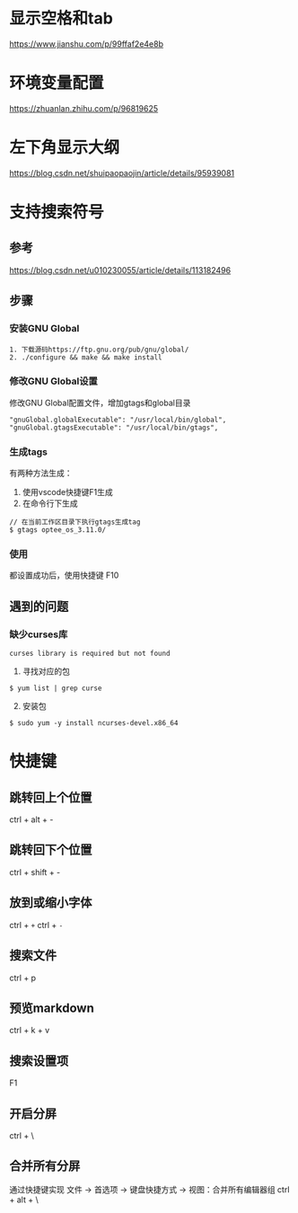 # 显示空格和tab
https://www.jianshu.com/p/99ffaf2e4e8b

# 环境变量配置
https://zhuanlan.zhihu.com/p/96819625

# 左下角显示大纲
https://blog.csdn.net/shuipaopaojin/article/details/95939081

# 支持搜索符号
## 参考
https://blog.csdn.net/u010230055/article/details/113182496

## 步骤
### 安装GNU Global
```
1. 下载源码https://ftp.gnu.org/pub/gnu/global/
2. ./configure && make && make install
```

### 修改GNU Global设置
修改GNU Global配置文件，增加gtags和global目录
```
"gnuGlobal.globalExecutable": "/usr/local/bin/global",
"gnuGlobal.gtagsExecutable": "/usr/local/bin/gtags",
```

### 生成tags
有两种方法生成：
1. 使用vscode快捷键F1生成
2. 在命令行下生成
```
// 在当前工作区目录下执行gtags生成tag
$ gtags optee_os_3.11.0/
```

### 使用
都设置成功后，使用快捷键 F10

## 遇到的问题
### 缺少curses库
```
curses library is required but not found
```
1. 寻找对应的包
```
$ yum list | grep curse
```
2. 安装包
```
$ sudo yum -y install ncurses-devel.x86_64
```

# 快捷键
## 跳转回上个位置
ctrl + alt + -

## 跳转回下个位置
ctrl + shift + -

## 放到或缩小字体
ctrl + `+`
ctrl + `-`

## 搜索文件
ctrl + p

## 预览markdown
ctrl + k + v

## 搜索设置项
F1

## 开启分屏
ctrl + \

## 合并所有分屏
通过快捷键实现
文件 -> 首选项 -> 键盘快捷方式 -> 视图：合并所有编辑器组
ctrl + alt + \